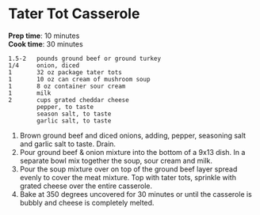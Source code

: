 # Tater Tot Casserole

**Prep time**: 10 minutes  
**Cook time**: 30 minutes

    1.5-2	pounds ground beef or ground turkey
    1/4		onion, diced
    1		32 oz package tater tots 
    1		10 oz can cream of mushroom soup
    1		8 oz container sour cream
    1		milk
    2		cups grated cheddar cheese
            pepper, to taste
            season salt, to taste
            garlic salt, to taste

1. Brown ground beef and diced onions, adding, pepper, seasoning salt and garlic salt to taste. Drain.
2. Pour ground beef & onion mixture into the bottom of a 9x13 dish. In a separate bowl mix together the soup, sour cream and milk.
3. Pour the soup mixture over on top of the ground beef layer spread evenly to cover the meat mixture. Top with tater tots, sprinkle with grated cheese over the entire casserole.
4. Bake at 350 degrees uncovered for 30 minutes or until the casserole is bubbly and cheese is completely melted.

